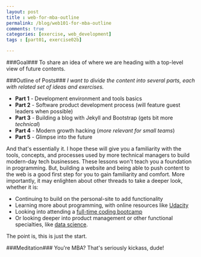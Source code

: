 ```yaml
---
layout: post
title : web-for-mba-outline
permalink: /blog/web101-for-mba-outline
comments: true
categories: [exercise, web_development]
tags : [part01, exercise02b]

---
```


###Goal###
To share an idea of where we are heading with a top-level view of future contents.

###Outline of Posts###
_I want to divide the content into several parts, each with related set of ideas and exercises._

* __Part 1__ - Development environment and tools basics
* __Part 2__ - Software product development process (will feature guest leaders when possible)
* __Part 3__ - Building a blog with Jekyll and Bootstrap (gets bit more _technical_)
* __Part 4__ - Modern growth hacking (_more relevant for small teams_)
* __Part 5__ - Glimpse into the future

And that\'s essentially it. I hope these will give you a familiarity with the tools, concepts, and processes used by more technical managers to build modern-day tech businesses. These lessons won\'t teach you a foundation in programming. But, building a website and being able to push content to the web is a good first step for you to gain familiarity and comfort. More importantly, it may enlighten about other threads to take a deeper look, whether it is:

* Continuing to build on the personal-site to add functionality
* Learning more about programming, with online resources like [Udacity](http://www.udacity.com/)
* Looking into attending a [full-time coding bootcamp](http://leanpub.com/coding-bootcamps)
* Or looking deeper into product management or other functional specialties, like [data science](http://en.wikipedia.org/wiki/Data_science).

The point is, this is just the start.

###Meditation###
You\'re MBA? That\'s seriously kickass, dude!

